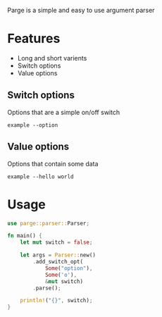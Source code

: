 Parge is a simple and easy to use argument parser

# Features
* Long and short varients
* Switch options
* Value options

## Switch options
Options that are a simple on/off switch

`example --option`

## Value options
Options that contain some data

`example --hello world`

# Usage

```rust
use parge::parser::Parser;

fn main() {
    let mut switch = false;

    let args = Parser::new()
        .add_switch_opt(
            Some("option"),
            Some('o'),
            &mut switch)
        .parse();

    println!("{}", switch);
}
```
